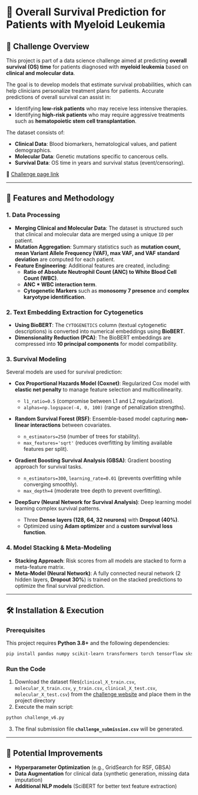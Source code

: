 # 🔬 Overall Survival Prediction for Patients with Myeloid Leukemia

## 📌 Challenge Overview

This project is part of a data science challenge aimed at predicting **overall survival (OS) time** for patients diagnosed with **myeloid leukemia** based on **clinical and molecular data**. 

The goal is to develop models that estimate survival probabilities, which can help clinicians personalize treatment plans for patients. Accurate predictions of overall survival can assist in:

- Identifying **low-risk patients** who may receive less intensive therapies.
- Identifying **high-risk patients** who may require aggressive treatments such as **hematopoietic stem cell transplantation**.

The dataset consists of:
- **Clinical Data**: Blood biomarkers, hematological values, and patient demographics.
- **Molecular Data**: Genetic mutations specific to cancerous cells.
- **Survival Data**: OS time in years and survival status (event/censoring).

🔗 [Challenge page link](https://challengedata.ens.fr/challenges/162)

---

## 🚀 Features and Methodology

### **1. Data Processing**
- **Merging Clinical and Molecular Data**: The dataset is structured such that clinical and molecular data are merged using a unique `ID` per patient.
- **Mutation Aggregation**: Summary statistics such as **mutation count, mean Variant Allele Frequency (VAF), max VAF, and VAF standard deviation** are computed for each patient.
- **Feature Engineering**: Additional features are created, including:
  - **Ratio of Absolute Neutrophil Count (ANC) to White Blood Cell Count (WBC)**.
  - **ANC * WBC interaction term**.
  - **Cytogenetic Markers** such as **monosomy 7 presence** and **complex karyotype identification**.

### **2. Text Embedding Extraction for Cytogenetics**
- **Using BioBERT**: The `CYTOGENETICS` column (textual cytogenetic descriptions) is converted into numerical embeddings using **BioBERT**.
- **Dimensionality Reduction (PCA)**: The BioBERT embeddings are compressed into **10 principal components** for model compatibility.

### **3. Survival Modeling**
Several models are used for survival prediction:

- **Cox Proportional Hazards Model (Coxnet)**: Regularized Cox model with **elastic net penalty** to manage feature selection and multicollinearity.
  - `l1_ratio=0.5` (compromise between L1 and L2 regularization).
  - `alphas=np.logspace(-4, 0, 100)` (range of penalization strengths).

- **Random Survival Forest (RSF)**: Ensemble-based model capturing **non-linear interactions** between covariates.
  - `n_estimators=250` (number of trees for stability).
  - `max_features='sqrt'` (reduces overfitting by limiting available features per split).

- **Gradient Boosting Survival Analysis (GBSA)**: Gradient boosting approach for survival tasks.
  - `n_estimators=300`, `learning_rate=0.01` (prevents overfitting while converging smoothly).
  - `max_depth=4` (moderate tree depth to prevent overfitting).

- **DeepSurv (Neural Network for Survival Analysis)**: Deep learning model learning complex survival patterns.
  - Three **Dense layers (128, 64, 32 neurons)** with **Dropout (40%)**.
  - Optimized using **Adam optimizer** and a **custom survival loss function**.

### **4. Model Stacking & Meta-Modeling**
- **Stacking Approach**: Risk scores from all models are stacked to form a meta-feature matrix.
- **Meta-Model (Neural Network)**: A fully connected neural network (2 hidden layers, **Dropout 30%**) is trained on the stacked predictions to optimize the final survival prediction.

---

## 🛠 Installation & Execution

### **Prerequisites**
This project requires **Python 3.8+** and the following dependencies:
```bash
pip install pandas numpy scikit-learn transformers torch tensorflow sksurv
```

### **Run the Code**
1. Download the dataset files(`clinical_X_train.csv`, `molecular_X_train.csv`, `y_train.csv`, `clinical_X_test.csv`, `molecular_X_test.csv`) from the [challenge website](https://challengedata.ens.fr/challenges/162) and place them in the project directory
2. Execute the main script:
```bash
python challenge_v6.py
```
3. The final submission file **`challenge_submission.csv`** will be generated.

---

## 📌 Potential Improvements
- **Hyperparameter Optimization** (e.g., GridSearch for RSF, GBSA)
- **Data Augmentation** for clinical data (synthetic generation, missing data imputation)
- **Additional NLP models** (SciBERT for better text feature extraction)
